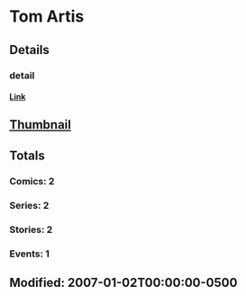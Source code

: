 # Tom  Artis 
## Details
### detail
#### [Link](http://marvel.com/comics/creators/7804/tom_artis?utm_campaign=apiRef&utm_source=225578a89fc76f3d20fbffda5d17a88d)
## [Thumbnail](http://i.annihil.us/u/prod/marvel/i/mg/b/40/image_not_available.jpg)
## Totals
### Comics: 2
### Series: 2
### Stories: 2
### Events: 1
## Modified: 2007-01-02T00:00:00-0500